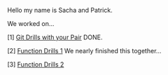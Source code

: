 Hello my name is Sacha and Patrick.

We worked on...

[1] <a href="https://courses.thinkful.com/ei-js-v1/checkpoint/6">Git Drills with your Pair</a> DONE.

[2] <a href="https://courses.thinkful.com/ei-js-v1/checkpoint/7">Function Drills 1</a> We nearly finished this together...

[3] <a href="https://courses.thinkful.com/ei-js-v1/checkpoint/8">Function Drills 2</a>